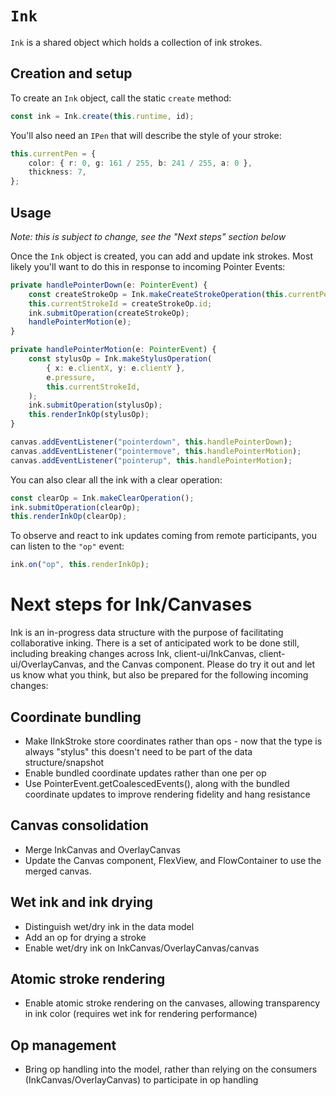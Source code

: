# `Ink`

`Ink` is a shared object which holds a collection of ink strokes.

## Creation and setup

To create an `Ink` object, call the static `create` method:

```typescript
const ink = Ink.create(this.runtime, id);
```

You'll also need an `IPen` that will describe the style of your stroke:

```typescript
this.currentPen = {
    color: { r: 0, g: 161 / 255, b: 241 / 255, a: 0 },
    thickness: 7,
};
```

## Usage

_Note: this is subject to change, see the "Next steps" section below_

Once the `Ink` object is created, you can add and update ink strokes.  Most likely you'll want to do this in response to incoming Pointer Events:

```typescript
private handlePointerDown(e: PointerEvent) {
    const createStrokeOp = Ink.makeCreateStrokeOperation(this.currentPen);
    this.currentStrokeId = createStrokeOp.id;
    ink.submitOperation(createStrokeOp);
    handlePointerMotion(e);
}

private handlePointerMotion(e: PointerEvent) {
    const stylusOp = Ink.makeStylusOperation(
        { x: e.clientX, y: e.clientY },
        e.pressure,
        this.currentStrokeId,
    );
    ink.submitOperation(stylusOp);
    this.renderInkOp(stylusOp);
}

canvas.addEventListener("pointerdown", this.handlePointerDown);
canvas.addEventListener("pointermove", this.handlePointerMotion);
canvas.addEventListener("pointerup", this.handlePointerMotion);
```

You can also clear all the ink with a clear operation:

```typescript
const clearOp = Ink.makeClearOperation();
ink.submitOperation(clearOp);
this.renderInkOp(clearOp);
```

To observe and react to ink updates coming from remote participants, you can listen to the `"op"` event:

```typescript
ink.on("op", this.renderInkOp);
```

# Next steps for Ink/Canvases

Ink is an in-progress data structure with the purpose of facilitating collaborative inking.  There is a set of anticipated work to be done still, including breaking changes across Ink, client-ui/InkCanvas, client-ui/OverlayCanvas, and the Canvas component.  Please do try it out and let us know what you think, but also be prepared for the following incoming changes:

## Coordinate bundling
- Make IInkStroke store coordinates rather than ops - now that the type is always "stylus" this doesn't need to be part of the data structure/snapshot
- Enable bundled coordinate updates rather than one per op
- Use PointerEvent.getCoalescedEvents(), along with the bundled coordinate updates to improve rendering fidelity and hang resistance

## Canvas consolidation
- Merge InkCanvas and OverlayCanvas
- Update the Canvas component, FlexView, and FlowContainer to use the merged canvas.

## Wet ink and ink drying
- Distinguish wet/dry ink in the data model
- Add an op for drying a stroke
- Enable wet/dry ink on InkCanvas/OverlayCanvas/canvas

## Atomic stroke rendering
- Enable atomic stroke rendering on the canvases, allowing transparency in ink color (requires wet ink for rendering performance)

## Op management
- Bring op handling into the model, rather than relying on the consumers (InkCanvas/OverlayCanvas) to participate in op handling